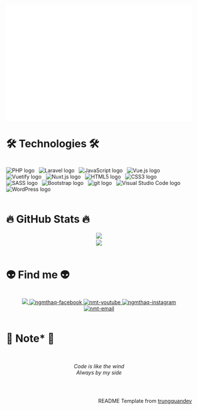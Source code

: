 <!-- Trungquandev -->
<a href="javascript:void(0)" target="_blank">
  <img src="svg/trungquandev.svg" width="1200" alt="Click to see the source" />
</a>

# 🛠 Technologies 🛠
<br>
<!-- https://simpleicons.org/ -->
<span><img src="https://img.shields.io/badge/PHP-282C34?logo=php&logoColor=#777BB4" alt="PHP logo" title="php" height="25" /></span>
&nbsp;
<span><img src="https://img.shields.io/badge/Laravel-282C34?logo=laravel&logoColor=##FF2D20" alt="Laravel logo" title="laravel" height="25" /></span>
&nbsp;
<span><img src="https://img.shields.io/badge/JavaScript-282C34?logo=javascript&logoColor=F7DF1E" alt="JavaScript logo" title="JavaScript" height="25" /></span>
&nbsp;
<span><img src="https://img.shields.io/badge/Vue.js-282C34?logo=vue.js&logoColor=4FC08D" alt="Vue.js logo" title="Vue.js" height="25" /></span>
&nbsp;
<span><img src="https://img.shields.io/badge/Vuetify-282C34?logo=vuetify&logoColor=4FC08D" alt="Vuetify logo" title="Vuetify" height="25" /></span>
&nbsp;
<span><img src="https://img.shields.io/badge/Nuxt.js-282C34?logo=nuxt.js&logoColor=4FC08D" alt="Nuxt.js logo" title="Nuxt.js" height="25" /></span>
&nbsp;
<span><img src="https://img.shields.io/badge/HTML5-282C34?logo=html5&logoColor=E34F26" alt="HTML5 logo" title="HTML5" height="25" /></span>
&nbsp;
<span><img src="https://img.shields.io/badge/CSS3-282C34?logo=css3&logoColor=1572B6" alt="CSS3 logo" title="CSS3" height="25" /></span>
&nbsp;
<span><img src="https://img.shields.io/badge/Sass-282C34?logo=sass&logoColor=CC6699" alt="SASS logo" title="SCSS" height="25" /></span>
&nbsp;
<span><img src="https://img.shields.io/badge/Bootstrap-282C34?logo=bootstrap&logoColor=7952B3" alt="Bootstrap logo" title="Bootstrap" height="25" /></span>
&nbsp;
<span><img src="https://img.shields.io/badge/git-282C34?logo=git&logoColor=F05032" alt="git logo" title="git" height="25" /></span>
&nbsp;
<span><img src="https://img.shields.io/badge/VS%20Code-282C34?logo=visual-studio-code&logoColor=007ACC" alt="Visual Studio Code logo" title="Visual Studio Code" height="25" /></span>
&nbsp;
<span><img src="https://img.shields.io/badge/WordPress-282C34?logo=wordPress&logoColor=21759B" alt="WordPress logo" title="WordPress" height="25" /></span>
&nbsp;

<br>

<!-- https://github.com/anuraghazra/github-readme-stats -->
<br>
<div></div>

# 🔥 GitHub Stats 🔥
<div align="center">
  <a href="javascript:void(0)" title="ngmthaq">
    <img width="425px" height="auto" max-width="100vw" src="https://github-readme-stats.vercel.app/api?username=ngmthaq&show_icons=true&theme=react&border_color=61dafb&hide_border=true" />
  </a>
  <br>
  <a href="javascript:void(0)" title="ngmthaq">
    <img width="425px" height="auto" max-width="100vw" src="https://github-readme-stats.vercel.app/api/top-langs/?username=ngmthaq&hide=c%23,powershell,Mathematica,Ruby,Objective-C,Objective-C%2b%2b,Cuda&title_color=61dafb&text_color=ffffff&icon_color=61dafb&bg_color=20232a&langs_count=8&layout=compact&border_color=61dafb&hide_border=true" />
  </a>
  </div>
<br>

# 👽 Find me 👽
<br>
<!-- https://icons8.com -->
<div align="center">
  <a href="https://ngmthaq.github.io" target="blank">
    <img src="https://img.icons8.com/bubbles/100/000000/external-link.png"/>
  </a>
  <a href="https://facebook.com/ngmthaq" target="blank">
    <img src="https://img.icons8.com/bubbles/100/000000/facebook-new.png" alt="ngmthaq-facebook" />
  </a>
  <a href="https://www.youtube.com/channel/UCUNU6rz5SBRBU0y61UYSF_A" target="blank">
    <img src="https://img.icons8.com/bubbles/100/000000/youtube-squared.png" alt="nmt-youtube" />
  </a>
  <!-- <a href="https://www.linkedin.com/in/trungquandev" target="blank">
    <img src="https://img.icons8.com/bubbles/100/000000/linkedin.png" alt="trungquandev-linkedin" />
  </a> -->
  <a href="https://instagram.com/ngmthaq" target="blank">
    <img src="https://img.icons8.com/bubbles/100/000000/instagram.png" alt="ngmthaq-instagram" />
  </a>
  <a href="mailto:nguyenmanhthang2000.fb@gmail.com" target="top">
    <img src="https://img.icons8.com/bubbles/100/000000/apple-mail.png" alt="nmt-email" />
  </a>
</div>

<br>

# 📑 Note* 📑
<br>
<p align="center">
        <i>Code is like the wind</i> <br>
        <i>Always by my side</i>
</p>
<br>
<h2 align="center"></h2>
<!-- https://github.com/shravan20/github-readme-quotes -->
<div align="right">

README Template from [trungquandev](https://www.youtube.com/channel/UCult29299HdljjfqJcok3Bg)

</div>

